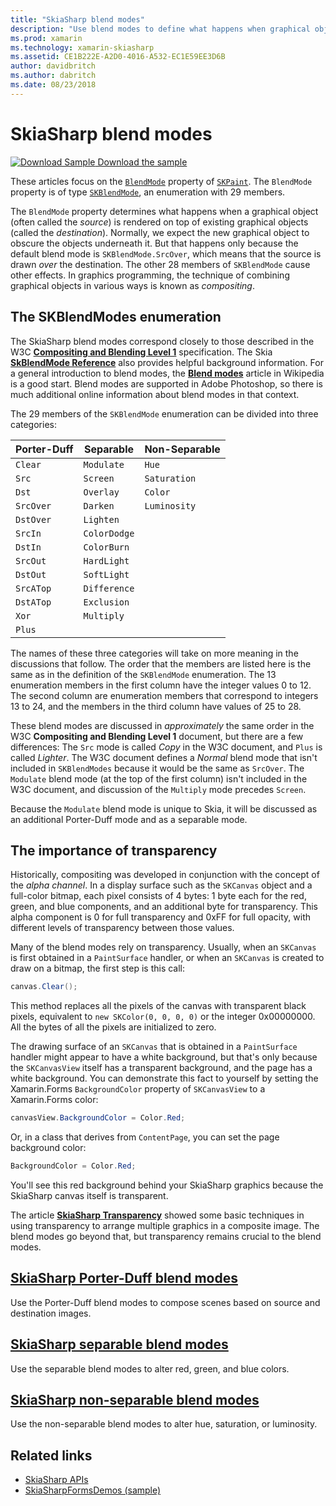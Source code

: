```yaml
---
title: "SkiaSharp blend modes"
description: "Use blend modes to define what happens when graphical objects are stacked on one another."
ms.prod: xamarin
ms.technology: xamarin-skiasharp
ms.assetid: CE1B222E-A2D0-4016-A532-EC1E59EE3D6B
author: davidbritch
ms.author: dabritch
ms.date: 08/23/2018
---
```


# SkiaSharp blend modes

[![Download Sample](~/media/shared/download.png) Download the sample](https://docs.microsoft.com/samples/xamarin/xamarin-forms-samples/skiasharpforms-demos)

These articles focus on the [`BlendMode`](xref:SkiaSharp.SKPaint.BlendMode) property of [`SKPaint`](xref:SkiaSharp.SKPaint). The `BlendMode` property is of type [`SKBlendMode`](xref:SkiaSharp.SKBlendMode), an enumeration with 29 members.

The `BlendMode` property determines what happens when a graphical object (often called the _source_) is rendered on top of existing graphical objects (called the _destination_). Normally, we expect the new graphical object to obscure the objects underneath it. But that happens only because the default blend mode is `SKBlendMode.SrcOver`, which means that the source is drawn _over_ the destination. The other 28 members of `SKBlendMode` cause other effects. In graphics programming, the technique of combining graphical objects in various ways is known as _compositing_.

## The SKBlendModes enumeration

The SkiaSharp blend modes correspond closely to those described in the W3C [**Compositing and Blending Level 1**](https://www.w3.org/TR/compositing-1/) specification. The Skia [**SkBlendMode Reference**](https://skia.org/user/api/SkBlendMode_Reference) also provides helpful background information. For a general introduction to blend modes, the [**Blend modes**](https://en.wikipedia.org/wiki/Blend_modes) article in Wikipedia is a good start. Blend modes are supported in Adobe Photoshop, so there is much additional online information about blend modes in that context.

The 29 members of the `SKBlendMode` enumeration can be divided into three categories:

| Porter-Duff | Separable    | Non-Separable |
| ----------- | ------------ | ------------- |
| `Clear`     | `Modulate`   | `Hue`         |
| `Src`       | `Screen`     | `Saturation`  |
| `Dst`       | `Overlay`    | `Color`       |
| `SrcOver`   | `Darken`     | `Luminosity`  |
| `DstOver`   | `Lighten`    |               |
| `SrcIn`     | `ColorDodge` |               |
| `DstIn`     | `ColorBurn`  |               |
| `SrcOut`    | `HardLight`  |               |
| `DstOut`    | `SoftLight`  |               |
| `SrcATop`   | `Difference` |               |
| `DstATop`   | `Exclusion`  |               |
| `Xor`       | `Multiply`   |               |
| `Plus`      |              |               |

The names of these three categories will take on more meaning in the discussions that follow. The order that the members are listed here is the same as in the definition of the `SKBlendMode` enumeration. The 13 enumeration members in the first column have the integer values 0 to 12. The second column are enumeration members that correspond to integers 13 to 24, and the members in the third column have values of 25 to 28.

These blend modes are discussed in _approximately_ the same order in the W3C **Compositing and Blending Level 1** document, but there are a few differences: The `Src` mode is called _Copy_ in the W3C document, and `Plus` is called _Lighter_. The W3C document defines a _Normal_ blend mode that isn't included in `SKBlendModes` because it would be the same as `SrcOver`. The `Modulate` blend mode (at the top of the first column) isn't included in the W3C document, and discussion of the `Multiply` mode precedes `Screen`.

Because the `Modulate` blend mode is unique to Skia, it will be discussed as an additional Porter-Duff mode and as a separable mode.

## The importance of transparency

Historically, compositing was developed in conjunction with the concept of the _alpha channel_. In a display surface such as the `SKCanvas` object and a full-color bitmap, each pixel consists of 4 bytes: 1 byte each for the red, green, and blue components, and an additional byte for transparency. This alpha component is 0 for full transparency and 0xFF for full opacity, with different levels of transparency between those values.

Many of the blend modes rely on transparency. Usually, when an `SKCanvas` is first obtained in a `PaintSurface` handler, or when an `SKCanvas` is created to draw on a bitmap, the first step is this call:

```csharp
canvas.Clear();
```

This method replaces all the pixels of the canvas with transparent black pixels, equivalent to `new SKColor(0, 0, 0, 0)` or the integer 0x00000000. All the bytes of all the pixels are initialized to zero.

The drawing surface of an `SKCanvas` that is obtained in a `PaintSurface` handler might appear to have a white background, but that's only because the `SKCanvasView` itself has a transparent background, and the page has a white background. You can demonstrate this fact to yourself by setting the Xamarin.Forms `BackgroundColor` property of `SKCanvasView` to a Xamarin.Forms color:

```csharp
canvasView.BackgroundColor = Color.Red;
```

Or, in a class that derives from `ContentPage`, you can set the page background color:

```csharp
BackgroundColor = Color.Red;
```

You'll see this red background behind your SkiaSharp graphics because the SkiaSharp canvas itself is transparent.

The article [**SkiaSharp Transparency**](../../basics/transparency.md) showed some basic techniques in using transparency to arrange multiple graphics in a composite image. The blend modes go beyond that, but transparency remains crucial to the blend modes. 

## [SkiaSharp Porter-Duff blend modes](porter-duff.md)

Use the Porter-Duff blend modes to compose scenes based on source and destination images.

## [SkiaSharp separable blend modes](separable.md)

Use the separable blend modes to alter red, green, and blue colors.

## [SkiaSharp non-separable blend modes](non-separable.md)

Use the non-separable blend modes to alter hue, saturation, or luminosity.

## Related links

- [SkiaSharp APIs](https://docs.microsoft.com/dotnet/api/skiasharp)
- [SkiaSharpFormsDemos (sample)](https://docs.microsoft.com/samples/xamarin/xamarin-forms-samples/skiasharpforms-demos)
